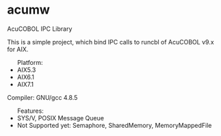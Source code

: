 # acumw
AcuCOBOL IPC Library 
<p>
This is a simple project, which bind IPC calls to runcbl of AcuCOBOL v9.x for AIX.
</p>

<ul>Platform: 
  <li>AIX5.3
  <li>AIX6.1
  <li>AIX7.1
</ul>
<p>
Compiler: GNU/gcc 4.8.5 
</p>

<ul>Features:
  <li>SYS/V, POSIX Message Queue 
  <li>Not Supported yet: Semaphore, SharedMemory, MemoryMappedFile 
</ul>  
  
  
